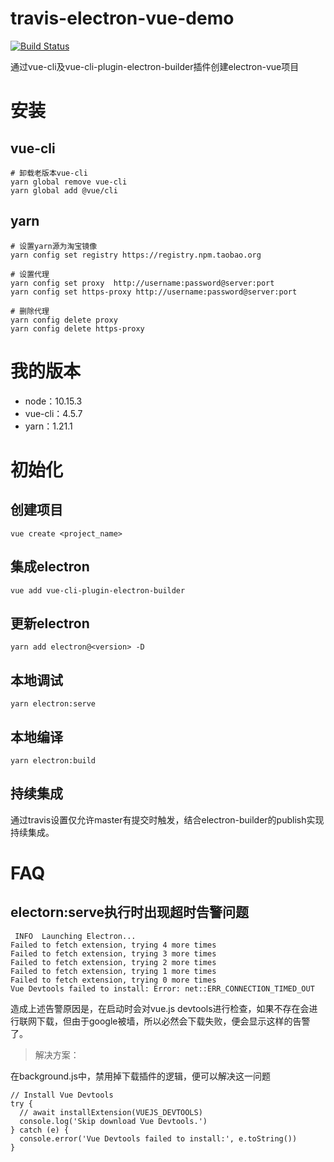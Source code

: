 # travis-electron-vue-demo

[![Build Status](https://travis-ci.org/wuyue92tree/travis-electron-vue-demo.svg?branch=master)](https://travis-ci.org/wuyue92tree/travis-electron-vue-demo)

通过vue-cli及vue-cli-plugin-electron-builder插件创建electron-vue项目


# 安装

## vue-cli

```
# 卸载老版本vue-cli
yarn global remove vue-cli
yarn global add @vue/cli
```
## yarn
```
# 设置yarn源为淘宝镜像
yarn config set registry https://registry.npm.taobao.org

# 设置代理
yarn config set proxy  http://username:password@server:port
yarn config set https-proxy http://username:password@server:port

# 删除代理
yarn config delete proxy
yarn config delete https-proxy
```


# 我的版本
- node：10.15.3
- vue-cli：4.5.7
- yarn：1.21.1

# 初始化

## 创建项目

```
vue create <project_name>
```

## 集成electron

```
vue add vue-cli-plugin-electron-builder
```

## 更新electron

```
yarn add electron@<version> -D
```

## 本地调试
```
yarn electron:serve
```

## 本地编译
```
yarn electron:build
```

## 持续集成

通过travis设置仅允许master有提交时触发，结合electron-builder的publish实现持续集成。

# FAQ

## electorn:serve执行时出现超时告警问题

```
 INFO  Launching Electron...
Failed to fetch extension, trying 4 more times
Failed to fetch extension, trying 3 more times
Failed to fetch extension, trying 2 more times
Failed to fetch extension, trying 1 more times
Failed to fetch extension, trying 0 more times
Vue Devtools failed to install: Error: net::ERR_CONNECTION_TIMED_OUT
```
造成上述告警原因是，在启动时会对vue.js devtools进行检查，如果不存在会进行联网下载，但由于google被墙，所以必然会下载失败，便会显示这样的告警了。

> 解决方案：

在background.js中，禁用掉下载插件的逻辑，便可以解决这一问题

```
// Install Vue Devtools
try {
  // await installExtension(VUEJS_DEVTOOLS)
  console.log('Skip download Vue Devtools.')
} catch (e) {
  console.error('Vue Devtools failed to install:', e.toString())
}
```